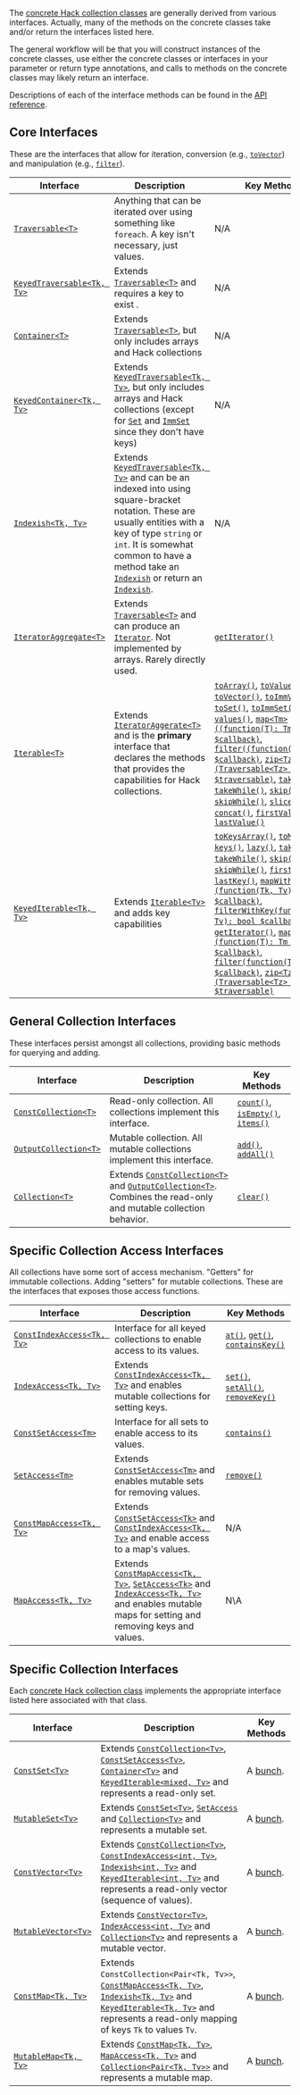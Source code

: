 The [concrete Hack collection classes](./classes.md) are generally derived from various interfaces. Actually, many of the methods on the concrete classes take and/or return the interfaces listed here. 

The general workflow will be that you will construct instances of the concrete classes, use either the concrete classes or interfaces in your parameter or return type annotations, and calls to methods on the concrete classes may likely return an interface.

Descriptions of each of the interface methods can be found in the [API reference](../reference/).

## Core Interfaces

These are the interfaces that allow for iteration, conversion (e.g., [`toVector`](/hack/reference/class/Map/toVector/)) and manipulation (e.g., [`filter`](/hack/reference/class/Vector/filter/)).

Interface | Description | Key Methods
----------|-------------|------------
[`Traversable<T>`](/hack/reference/interface/HH.Traversable/) | Anything that can be iterated over using something like `foreach`. A key isn't necessary, just values. | N/A
[`KeyedTraversable<Tk, Tv>`](/hack/reference/interface/HH.KeyedTraversable/) | Extends [`Traversable<T>`](/hack/reference/interface/HH.Traversable/) and requires a key to exist . | N/A
[`Container<T>`](/hack/reference/interface/HH.Container/) | Extends [`Traversable<T>`](/hack/reference/interface/HH.Traversable/), but only includes arrays and Hack collections | N/A
[`KeyedContainer<Tk, Tv>`](/hack/reference/interface/HH.KeyedContainer/) | Extends [`KeyedTraversable<Tk, Tv>`](/hack/reference/interface/HH.KeyedTraversable/), but only includes arrays and Hack collections (except for [`Set`](/hack/reference/class/Set/) and [`ImmSet`](/hack/reference/class/ImmSet/) since they don't have keys) | N/A
[`Indexish<Tk, Tv>`](/hack/reference/interface/Indexish/) | Extends [`KeyedTraversable<Tk, Tv>`](/hack/reference/interface/HH.KeyedTraversable/) and can be an indexed into using square-bracket notation. These are usually entities with a key of type `string` or `int`. It is somewhat common to have a method take an [`Indexish`](/hack/reference/interface/Indexish/) or return an [`Indexish`](/hack/reference/interface/Indexish/). | N/A
[`IteratorAggregate<T>`](http://php.net/manual/en/class.iteratoraggregate.php) | Extends [`Traversable<T>`](/hack/reference/interface/HH.Traversable/) and can produce an [`Iterator`](/hack/reference/interface/HH.Iterator/). Not implemented by arrays. Rarely directly used. | [`getIterator()`](http://php.net/manual/en/iteratoraggregate.getiterator.php)
[`Iterable<T>`](/hack/reference/interface/HH.Iterable/) | Extends [`IteratorAggerate<T>`](http://php.net/manual/en/class.iteratoraggregate.php) and is the **primary** interface that declares the methods that provides the capabilities for Hack collections. | [`toArray()`](/hack/reference/interface/HH.Iterable/toArray/), [`toValuesArray()`](/hack/reference/interface/HH.Iterable/toValuesArray/), [`toVector()`](/hack/reference/interface/HH.Iterable/toVector/), [`toImmVector()`](/hack/reference/interface/HH.Iterable/toImmVector/), [`toSet()`](/hack/reference/interface/HH.Iterable/toSet/), [`toImmSet()`](/hack/reference/interface/HH.Iterable/toImmSet/), [`lazy()`](/hack/reference/interface/HH.Iterable/lazy/), [`values()`](/hack/reference/interface/HH.Iterable/values/), [`map<Tm>((function(T): Tm) $callback)`](/hack/reference/interface/HH.Iterable/map/), [`filter((function(T): bool) $callback)`](/hack/reference/interface/HH.Iterable/filter/), [`zip<Tz>(Traversable<Tz> $traversable)`](/hack/reference/interface/HH.Iterable/zip/), [`take()`](/hack/reference/interface/HH.Iterable/take/), [`takeWhile()`](/hack/reference/interface/HH.Iterable/takeWhile/), [`skip()`](/hack/reference/interface/HH.Iterable/skip/), [`skipWhile()`](/hack/reference/interface/HH.Iterable/skipWhile/), [`slice()`](/hack/reference/interface/HH.Iterable/slice/), [`concat()`](/hack/reference/interface/HH.Iterable/concat/), [`firstValue()`](/hack/reference/interface/HH.Iterable/firstValue/), [`lastValue()`](/hack/reference/interface/HH.Iterable/lastValue/) 
[`KeyedIterable<Tk, Tv>`](/hack/reference/interface/HH.KeyedIterable/) | Extends [`Iterable<Tv>`](/hack/reference/interface/HH.Iterable/) and adds key capabilities | [`toKeysArray()`](/hack/reference/interface/HH.KeyedIterable/toKeysArray/), [`toMap()`](/hack/reference/interface/HH.KeyedIterable/toMap/), [`keys()`](/hack/reference/interface/HH.KeyedIterable/keys/), [`lazy()`](/hack/reference/interface/HH.KeyedIterable/lazy/), [`take()`](/hack/reference/interface/HH.KeyedIterable/take/), [`takeWhile()`](/hack/reference/interface/HH.KeyedIterable/takeWhile/), [`skip()`](/hack/reference/interface/HH.KeyedIterable/skip/), [`skipWhile()`](/hack/reference/interface/HH.KeyedIterable/skipWhile/), [`firstKey()`](/hack/reference/interface/HH.KeyedIterable/firstKey/), [`lastKey()`](/hack/reference/interface/HH.KeyedIterable/lastKey/), [`mapWithKey<Tm>(function(Tk, Tv): Tm $callback)`](/hack/reference/interface/HH.KeyedIterable/mapWithKey/), [`filterWithKey(function(Tk, Tv): bool $callback)`](/hack/reference/interface/HH.KeyedIterable/filterWithKey/), [`getIterator()`](/hack/reference/interface/HH.KeyedIterable/getIterator/), [`map<Tm>(function(T): Tm $callback)`](/hack/reference/interface/HH.KeyedIterable/map/), [`filter(function(T): bool $callback)`](/hack/reference/interface/HH.KeyedIterable/filter/), [`zip<Tz>(Traversable<Tz> $traversable)`](/hack/reference/interface/HH.KeyedIterable/zip/)

## General Collection Interfaces

These interfaces persist amongst all collections, providing basic methods for querying and adding.

Interface | Description | Key Methods
----------|-------------|------------
[`ConstCollection<T>`](/hack/reference/interface/ConstCollection/) | Read-only collection. All collections implement this interface. | [`count()`](/hack/reference/interface/ConstCollection/count/), [`isEmpty()`](/hack/reference/interface/ConstCollection/isEmpty/), [`items()`](/hack/reference/interface/ConstCollection/items/)
[`OutputCollection<T>`](/hack/reference/interface/OutputCollection/) | Mutable collection. All mutable collections implement this interface. | [`add()`](/hack/reference/interface/OutputCollection/add/), [`addAll()`](/hack/reference/interface/OutputCollection/addAll/)
[`Collection<T>`](/hack/reference/interface/HH.Collection/) | Extends [`ConstCollection<T>`](/hack/reference/interface/ConstCollection/) and [`OutputCollection<T>`](/hack/reference/interface/OutputCollection/). Combines the read-only and mutable collection behavior. | [`clear()`](/hack/reference/interface/HH.Collection/clear/)

## Specific Collection Access Interfaces

All collections have some sort of access mechanism. "Getters" for immutable collections. Adding "setters" for mutable collections. These are the interfaces that exposes those access functions.

Interface | Description | Key Methods
----------|-------------|------------
[`ConstIndexAccess<Tk, Tv>`](/hack/reference/interface/ConstIndexAccess/) | Interface for all keyed collections to enable access to its values. | [`at()`](/hack/reference/interface/ConstIndexAccess/at/), [`get()`](/hack/reference/interface/ConstIndexAccess/get/), [`containsKey()`](/hack/reference/interface/ConstIndexAccess/containsKey/)
[`IndexAccess<Tk, Tv>`](/hack/reference/interface/IndexAccess/) | Extends [`ConstIndexAccess<Tk, Tv>`](/hack/reference/interface/ConstIndexAccess/) and enables mutable collections for setting keys. | [`set()`](/hack/reference/interface/IndexAccess/set/), [`setAll()`](/hack/reference/interface/IndexAccess/setAll/), [`removeKey()`](/hack/reference/interface/IndexAccess/removeKey/)
[`ConstSetAccess<Tm>`](/hack/reference/interface/ConstSetAccess/) | Interface for all sets to enable access to its values. | [`contains()`](/hack/reference/interface/ConstSetAccess/contains/)
[`SetAccess<Tm>`](/hack/reference/interface/SetAccess/) | Extends [`ConstSetAccess<Tm>`](/hack/reference/interface/ConstSetAccess/) and enables mutable sets for removing values. | [`remove()`](/hack/reference/interface/SetAccess/remove/)
[`ConstMapAccess<Tk, Tv>`](/hack/reference/interface/ConstMapAccess/) | Extends [`ConstSetAccess<Tk>`](/hack/reference/interface/ConstSetAccess/) and [`ConstIndexAccess<Tk, Tv>`](/hack/reference/interface/ConstIndexAccess/) and enable access to a map's values. | N/A
[`MapAccess<Tk, Tv>`](/hack/reference/interface/MapAccess/) | Extends [`ConstMapAccess<Tk, Tv>`](/hack/reference/interface/ConstMapAccess/), [`SetAccess<Tk>`](/hack/reference/interface/SetAccess/) and [`IndexAccess<Tk, Tv>`](/hack/reference/interface/IndexAccess/) and enables mutable maps for setting and removing keys and values. | N\A

## Specific Collection Interfaces

Each [concrete Hack collection class](./classes.md) implements the appropriate interface listed here associated with that class.

Interface | Description | Key Methods
----------|-------------|------------
[`ConstSet<Tv>`](/hack/reference/interface/ConstSet/) | Extends [`ConstCollection<Tv>`](/hack/reference/interface/ConstCollection/), [`ConstSetAccess<Tv>`](/hack/reference/interface/ConstSetAccess/), [`Container<Tv>`](/hack/reference/interface/HH.Container/) and [`KeyedIterable<mixed, Tv>`](/hack/reference/interface/HH.KeyedIterable/) and represents a read-only set. | A [bunch](/hack/reference/interface/ConstSet/).
[`MutableSet<Tv>`](/hack/reference/interface/MutableSet/) | Extends [`ConstSet<Tv>`](/hack/reference/interface/ConstSet/), [`SetAccess`](/hack/reference/interface/SetAccess/) and [`Collection<Tv>`](/hack/reference/interface/HH.Collection/) and represents a mutable set. | A [bunch](/hack/reference/interface/MutableSet/).
[`ConstVector<Tv>`](/hack/reference/interface/ConstVector/) | Extends [`ConstCollection<Tv>`](/hack/reference/interface/ConstCollection/), [`ConstIndexAccess<int, Tv>`](/hack/reference/interface/ConstIndexAccess/), [`Indexish<int, Tv>`](/hack/reference/interface/Indexish/) and [`KeyedIterable<int, Tv>`](/hack/reference/interface/HH.KeyedIterable/) and represents a read-only vector (sequence of values). | A [bunch](/hack/reference/interface/ConstVector/).
[`MutableVector<Tv>`](/hack/reference/interface/MutableVector/) | Extends [`ConstVector<Tv>`](/hack/reference/interface/ConstVector/), [`IndexAccess<int, Tv>`](/hack/reference/interface/IndexAccess/) and [`Collection<Tv>`](/hack/reference/interface/HH.Collection/) and represents a mutable vector. | A [bunch](/hack/reference/interface/MutableVector/).
[`ConstMap<Tk, Tv>`](/hack/reference/interface/ConstMap/) | Extends `ConstCollection<Pair<Tk, Tv>>`, [`ConstMapAccess<Tk, Tv>`](/hack/reference/interface/ConstMapAccess/), [`Indexish<Tk, Tv>`](/hack/reference/interface/Indexish/)  and [`KeyedIterable<Tk, Tv>`](/hack/reference/interface/HH.KeyedIterable/) and represents a read-only mapping of keys `Tk` to values `Tv`. |  A [bunch](/hack/reference/interface/ConstMap/).
[`MutableMap<Tk, Tv>`](/hack/reference/interface/MutableMap/) | Extends [`ConstMap<Tk, Tv>`](/hack/reference/interface/ConstMap/), [`MapAccess<Tk, Tv>`](/hack/reference/interface/MapAccess/) and [`Collection<Pair<Tk, Tv>>`](/hack/reference/interface/HH.Collection/) and represents a mutable map. | A [bunch](/hack/reference/interface/MutableMap/).
